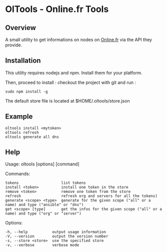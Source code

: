 # OlTools - Online.fr Tools

## Overview

A small utility to get informations on nodes on [Online.fr](https://console.online.net/) via the API they provide.

## Installation

This utility requires nodejs and npm. Install them for your platform.

Then, proceed to install : checkout the project with git and run :

    sudo npm install -g

The default store file is located at $HOME/.oltools/store.json

## Example

    oltools install <mytoken>
    oltools refresh
    oltools generate all dns
    
## Help

  Usage: oltools \[options\] \[command\]

  Commands:

    tokens                   list tokens
    install <token>          install one token in the store
    remove <token>           remove one token from the store
    refresh                  refresh org and servers for all the tokens)
    generate <scope> <type>  generate for the given scope ("all" or a name) and type ("ansible" or "dns")
    get <scope> [type]       get the infos for the given scope ("all" or a name) and type ("org" or "server")

  Options:

    -h, --help           output usage information
    -V, --version        output the version number
    -s, --store <store>  use the specified store
    -v, --verbose        verbose mode

